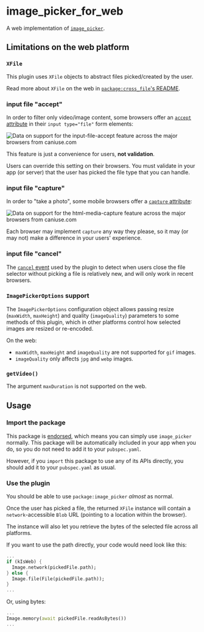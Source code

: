# image\_picker\_for\_web

A web implementation of [`image_picker`][1].

## Limitations on the web platform

### `XFile`

This plugin uses `XFile` objects to abstract files picked/created by the user.

Read more about `XFile` on the web in
[`package:cross_file`'s README](https://pub.dev/packages/cross_file).

### input file "accept"

In order to filter only video/image content, some browsers offer an [`accept` attribute](https://developer.mozilla.org/en-US/docs/Web/HTML/Attributes/accept) in their `input type="file"` form elements:

![Data on support for the input-file-accept feature across the major browsers from caniuse.com](https://caniuse.bitsofco.de/image/input-file-accept.png)

This feature is just a convenience for users, **not validation**.

Users can override this setting on their browsers. You must validate in your app (or server)
that the user has picked the file type that you can handle.

### input file "capture"

In order to "take a photo", some mobile browsers offer a [`capture` attribute](https://developer.mozilla.org/en-US/docs/Web/HTML/Attributes/capture):

![Data on support for the html-media-capture feature across the major browsers from caniuse.com](https://caniuse.bitsofco.de/image/html-media-capture.png)

Each browser may implement `capture` any way they please, so it may (or may not) make a
difference in your users' experience.

### input file "cancel"

The [`cancel` event](https://caniuse.com/mdn-api_htmlinputelement_cancel_event)
used by the plugin to detect when users close the file selector without picking
a file is relatively new, and will only work in recent browsers.

### `ImagePickerOptions` support

The `ImagePickerOptions` configuration object allows passing resize (`maxWidth`,
`maxHeight`) and quality (`imageQuality`) parameters to some methods of this
plugin, which in other platforms control how selected images are resized or
re-encoded.

On the web:

* `maxWidth`, `maxHeight` and `imageQuality` are not supported for `gif` images.
* `imageQuality` only affects `jpg` and `webp` images.

### `getVideo()`

The argument `maxDuration` is not supported on the web.

## Usage

### Import the package

This package is [endorsed](https://flutter.dev/docs/development/packages-and-plugins/developing-packages#endorsed-federated-plugin),
which means you can simply use `image_picker`
normally. This package will be automatically included in your app when you do,
so you do not need to add it to your `pubspec.yaml`.

However, if you `import` this package to use any of its APIs directly, you
should add it to your `pubspec.yaml` as usual.

### Use the plugin

You should be able to use `package:image_picker` _almost_ as normal.

Once the user has picked a file, the returned `XFile` instance will contain a
`network`-accessible `Blob` URL (pointing to a location within the browser).

The instance will also let you retrieve the bytes of the selected file across all platforms.

If you want to use the path directly, your code would need look like this:

```dart
...
if (kIsWeb) {
  Image.network(pickedFile.path);
} else {
  Image.file(File(pickedFile.path));
}
...
```

Or, using bytes:

```dart
...
Image.memory(await pickedFile.readAsBytes())
...
```

[1]: https://pub.dev/packages/image_picker
